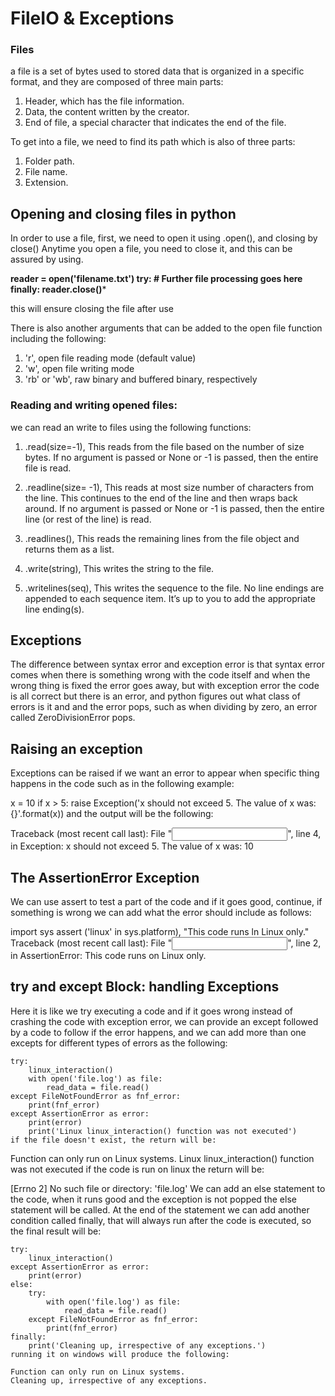 # FileIO & Exceptions

### Files
a file is a set of bytes used to stored data that is organized in a specific format, and they are composed of three main parts:

1. Header, which has the file information.
2. Data, the content written by the creator.
3. End of file, a special character that indicates the end of the file.


To get into a file, we need to find its path which is also of three parts:

1. Folder path.
2. File name.
3. Extension.
## Opening and closing files in python
In order to use a file, first, we need to open it using .open(<filepath>), and closing by close() Anytime you open a file, you need to close it, and this can be assured by using. 

**reader = open('filename.txt')
try:
    # Further file processing goes here
finally:
    reader.close()***



this will ensure closing the file after use

There is also another arguments that can be added to the open file function including the following:

1. 'r', open file reading mode (default value)
2. 'w', open file writing mode
3. 'rb' or 'wb', raw binary and buffered binary, respectively
### Reading and writing opened files:

we can read an write to files using the following functions:



1. .read(size=-1), This reads from the file based on the number of size bytes. If no argument is passed or None or -1 is passed, then the entire file is read.

2. .readline(size= -1), This reads at most size number of characters from the line. This continues to the end of the line and then wraps back around. If no argument is passed or None or -1 is passed, then the entire line (or rest of the line) is read.

3. .readlines(), This reads the remaining lines from the file object and returns them as a list.

4. .write(string), This writes the string to the file.

5. .writelines(seq), This writes the sequence to the file. No line endings are appended to each sequence item. It’s up to you to add the appropriate line ending(s).

## Exceptions
The difference between syntax error and exception error is that syntax error comes when there is something wrong with the code itself and when the wrong thing is fixed the error goes away, but with exception error the code is all correct but there is an error, and python figures out what class of errors is it and and the error pops, such as when dividing by zero, an error called ZeroDivisionError pops.

## Raising an exception
Exceptions can be raised if we want an error to appear when specific thing happens in the code such as in the following example:

x = 10
if x > 5:
    raise Exception('x should not exceed 5. The value of x was: {}'.format(x))
and the output will be the following:

Traceback (most recent call last):
  File "<input>", line 4, in <module>
Exception: x should not exceed 5. The value of x was: 10
## The AssertionError Exception
We can use assert to test a part of the code and if it goes good, continue, if something is wrong we can add what the error should include as follows:

import sys
assert ('linux' in sys.platform), "This code runs ln Linux only."
Traceback (most recent call last):
  File "<input>", line 2, in <module>
AssertionError: This code runs on Linux only.
## try and except Block: handling Exceptions
Here it is like we try executing a code and if it goes wrong instead of crashing the code with exception error, we can provide an except followed by a code to follow if the error happens, and we can add more than one excepts for different types of errors as the following:
~~~
try:
    linux_interaction()
    with open('file.log') as file:
        read_data = file.read()
except FileNotFoundError as fnf_error:
    print(fnf_error)
except AssertionError as error:
    print(error)
    print('Linux linux_interaction() function was not executed')
if the file doesn't exist, the return will be:
~~~
Function can only run on Linux systems.
Linux linux_interaction() function was not executed
if the code is run on linux the return will be:

[Errno 2] No such file or directory: 'file.log'
We can add an else statement to the code, when it runs good and the exception is not popped the else statement will be called. At the end of the statement we can add another condition called finally, that will always run after the code is executed, so the final result will be:
~~~
try:
    linux_interaction()
except AssertionError as error:
    print(error)
else:
    try:
        with open('file.log') as file:
            read_data = file.read()
    except FileNotFoundError as fnf_error:
        print(fnf_error)
finally:
    print('Cleaning up, irrespective of any exceptions.')
running it on windows will produce the following:

Function can only run on Linux systems.
Cleaning up, irrespective of any exceptions.
